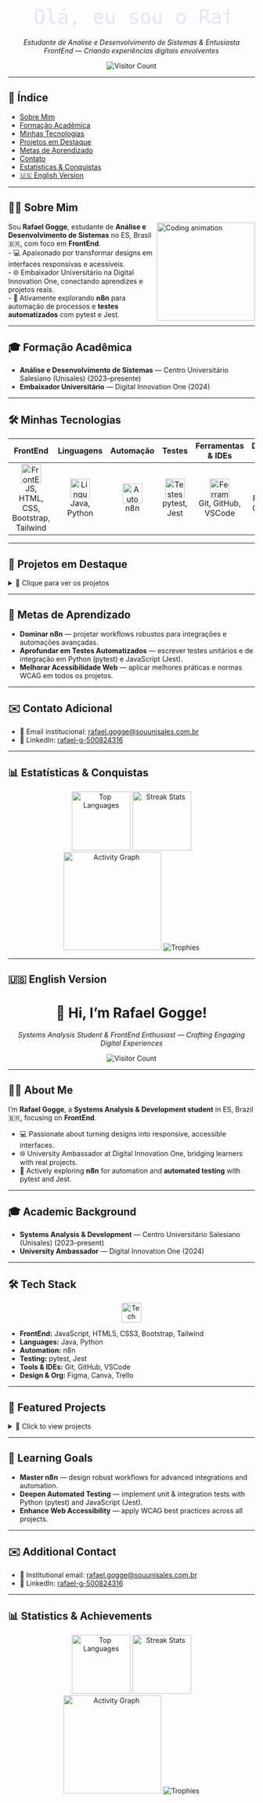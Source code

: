 <!-- ========================= -->
<!-- 🌟 README PROFILE START -->
<!-- ========================= -->

<div align="center">
  <!-- SVG animado com efeito de digitação -->
  <svg width="400" height="60">
    <text x="0" y="45" font-size="40" font-family="monospace" fill="#6C63FF">
      <animate attributeName="opacity" values="0;1;1;0" keyTimes="0;0.1;0.9;1" dur="3s" repeatCount="indefinite" />
      Olá, eu sou o Rafael Gogge!
    </text>
  </svg>
  <p><em>Estudante de Analise e Desenvolvimento de Sistemas & Entusiasta FrontEnd — Criando experiências digitais envolventes</em></p>
  <!-- Visitor Count Badge -->
  <img src="https://profile-counter.glitch.me/RafaelGogge/count.svg" alt="Visitor Count" />
</div>

---

## 📑 Índice

- [Sobre Mim](#🙋‍♂️-sobre-mim)
- [Formação Acadêmica](#🎓-formação-acadêmica)
- [Minhas Tecnologias](#🛠️-minhas-tecnologias)
- [Projetos em Destaque](#🚀-projetos-em-destaque)
- [Metas de Aprendizado](#🚀-metas-de-aprendizado)
- [Contato](#✉️-contato-adicional)
- [Estatísticas & Conquistas](#📊-estatísticas--conquistas)
- [🇺🇸 English Version](#🇺🇸-english-version)

---

## 🙋‍♂️ Sobre Mim

<div align="left">
  <img src="https://media.giphy.com/media/qgQUggAC3Pfv687qPC/giphy.gif" width="200" align="right" alt="Coding animation" />
  Sou <b>Rafael Gogge</b>, estudante de <b>Análise e Desenvolvimento de Sistemas</b> no ES, Brasil 🇧🇷, com foco em <b>FrontEnd</b>.<br>
  - 💻 Apaixonado por transformar designs em interfaces responsivas e acessíveis.<br>
  - 🌐 Embaixador Universitário na Digital Innovation One, conectando aprendizes e projetos reais.<br>
  - 🚀 Ativamente explorando <b>n8n</b> para automação de processos e <b>testes automatizados</b> com pytest e Jest.
</div>

---

## 🎓 Formação Acadêmica

- **Análise e Desenvolvimento de Sistemas** — Centro Universitário Salesiano (Unisales) (2023–presente)
- **Embaixador Universitário** — Digital Innovation One (2024)

---

## 🛠️ Minhas Tecnologias

<div align="center">

|                                                                 **FrontEnd**                                                                  |                                           **Linguagens**                                           |                                    **Automação**                                     |                                             **Testes**                                             |                                                **Ferramentas & IDEs**                                                |                                                 **Design & Org**                                                  |
| :-------------------------------------------------------------------------------------------------------------------------------------------: | :------------------------------------------------------------------------------------------------: | :----------------------------------------------------------------------------------: | :------------------------------------------------------------------------------------------------: | :------------------------------------------------------------------------------------------------------------------: | :---------------------------------------------------------------------------------------------------------------: |
| <img src="https://skillicons.dev/icons?i=js,html,css,bootstrap,tailwind" height="40" alt="FrontEnd" /><br/>JS, HTML, CSS, Bootstrap, Tailwind | <img src="https://skillicons.dev/icons?i=java,py" height="40" alt="Linguagens" /><br/>Java, Python | <img src="https://skillicons.dev/icons?i=n8n" height="40" alt="Automação" /><br/>n8n | <img src="https://skillicons.dev/icons?i=jest,pytest" height="40" alt="Testes" /><br/>pytest, Jest | <img src="https://skillicons.dev/icons?i=git,github,vscode" height="40" alt="Ferramentas" /><br/>Git, GitHub, VSCode | <img src="https://skillicons.dev/icons?i=figma,canva,trello" height="40" alt="Design" /><br/>Figma, Canva, Trello |

</div>

---

## 🚀 Projetos em Destaque

<details>
<summary>🎯 Clique para ver os projetos</summary>

|          Projeto           | Descrição                                                                                            |            Tech Stack            |                              Link                               |
| :------------------------: | :--------------------------------------------------------------------------------------------------- | :------------------------------: | :-------------------------------------------------------------: |
|    **Unilab Frontend**     | Sistema de agendamento para laboratórios universitários, facilitando o gerenciamento de horários.    | JavaScript, HTML, CSS, Bootstrap |    [GitHub](https://github.com/RafaelGogge/unilab_frontend)     |
| **GTI Sistema de Eventos** | Gerenciamento e exibição de eventos para painéis digitais da SSVS, com UI profissional e responsiva. |      HTML, CSS, JavaScript       | [GitHub](https://github.com/RafaelGogge/gti_sistema_de_eventos) |
|     **Super Quiz QA**      | Quiz interativo para revisão de Qualidade de Software, tornando o estudo mais dinâmico e divertido.  |      HTML, CSS, JavaScript       |     [GitHub](https://github.com/RafaelGogge/super_quiz_QA)      |

</details>

---

## 🚀 Metas de Aprendizado

- **Dominar n8n** — projetar workflows robustos para integrações e automações avançadas.
- **Aprofundar em Testes Automatizados** — escrever testes unitários e de integração em Python (pytest) e JavaScript (Jest).
- **Melhorar Acessibilidade Web** — aplicar melhores práticas e normas WCAG em todos os projetos.

---

## ✉️ Contato Adicional

- 📧 Email institucional: [rafael.gogge@souunisales.com.br](mailto:rafael.gogge@souunisales.com.br)
- 🔗 LinkedIn: [rafael-g-500824316](https://www.linkedin.com/in/rafael-g-500824316/)

---

## 📊 Estatísticas & Conquistas

<div align="center">
  <img src="https://github-readme-stats.vercel.app/api/top-langs?username=rafaelgogge&layout=compact&langs_count=5&theme=dracula" height="120" alt="Top Languages" />
  <img src="https://streak-stats.demolab.com?user=rafaelgogge&mode=daily&theme=dracula&border_radius=4" height="120" alt="Streak Stats" />
</div>

<div align="center">
  <img src="https://github-readme-activity-graph.vercel.app/graph?username=rafaelgogge&theme=react&area=true" height="200" alt="Activity Graph" />
  <img src="https://github-profile-trophy.vercel.app/?username=RafaelGogge&theme=onedark&column=4&margin-w=10&margin-h=10" alt="Trophies" />
</div>

---

## 🇺🇸 English Version

<div align="center">
  <h1>👋 Hi, I’m Rafael Gogge!</h1>
  <p><em>Systems Analysis Student & FrontEnd Enthusiast — Crafting Engaging Digital Experiences</em></p>
  <img src="https://profile-counter.glitch.me/RafaelGogge/count.svg" alt="Visitor Count" />
</div>

---

## 🙋‍♂️ About Me

I’m **Rafael Gogge**, a **Systems Analysis & Development student** in ES, Brazil 🇧🇷, focusing on **FrontEnd**.

- 💻 Passionate about turning designs into responsive, accessible interfaces.
- 🌐 University Ambassador at Digital Innovation One, bridging learners with real projects.
- 🚀 Actively exploring **n8n** for automation and **automated testing** with pytest and Jest.

---

## 🎓 Academic Background

- **Systems Analysis & Development** — Centro Universitário Salesiano (Unisales) (2023–present)
- **University Ambassador** — Digital Innovation One (2024)

---

## 🛠️ Tech Stack

<div align="center">
<img src="https://skillicons.dev/icons?i=js,html,css,bootstrap,tailwind,git,github,vscode,java,py,n8n" height="40" alt="Tech Stack" />
</div>

- **FrontEnd:** JavaScript, HTML5, CSS3, Bootstrap, Tailwind
- **Languages:** Java, Python
- **Automation:** n8n
- **Testing:** pytest, Jest
- **Tools & IDEs:** Git, GitHub, VSCode
- **Design & Org:** Figma, Canva, Trello

---

## 🚀 Featured Projects

<details>
<summary>🎯 Click to view projects</summary>

|       Project        | Description                                                                                       |        Tech Stack        |                              Link                               |
| :------------------: | :------------------------------------------------------------------------------------------------ | :----------------------: | :-------------------------------------------------------------: |
| **Unilab Frontend**  | Lab scheduling system for university, simplifying timetable management for professors.            | JS, HTML, CSS, Bootstrap |    [GitHub](https://github.com/RafaelGogge/unilab_frontend)     |
| **GTI Event System** | End-to-end event management & display for SSVS digital panels, with a professional responsive UI. |  HTML, CSS, JavaScript   | [GitHub](https://github.com/RafaelGogge/gti_sistema_de_eventos) |
|  **Super Quiz QA**   | Interactive quiz for Software Quality review, making study sessions more dynamic and enjoyable.   |  HTML, CSS, JavaScript   |     [GitHub](https://github.com/RafaelGogge/super_quiz_QA)      |

</details>

---

## 🚀 Learning Goals

- **Master n8n** — design robust workflows for advanced integrations and automation.
- **Deepen Automated Testing** — implement unit & integration tests with Python (pytest) and JavaScript (Jest).
- **Enhance Web Accessibility** — apply WCAG best practices across all projects.

---

## ✉️ Additional Contact

- 📧 Institutional email: [rafael.gogge@souunisales.com.br](mailto:rafael.gogge@souunisales.com.br)
- 🔗 LinkedIn: [rafael-g-500824316](https://www.linkedin.com/in/rafael-g-500824316/)

---

## 📊 Statistics & Achievements

<div align="center">
  <img src="https://github-readme-stats.vercel.app/api/top-langs?username=rafaelgogge&layout=compact&langs_count=5&theme=dracula" height="120" alt="Top Languages" />
  <img src="https://streak-stats.demolab.com?user=rafaelgogge&mode=daily&theme=dracula&border_radius=4" height="120" alt="Streak Stats" />
</div>

<div align="center">
  <img src="https://github-readme-activity-graph.vercel.app/graph?username=rafaelgogge&theme=react&area=true" height="200" alt="Activity Graph" />
  <img src="https://github-profile-trophy.vercel.app/?username=RafaelGogge&theme=onedark&column=4&margin-w=10&margin-h=10" alt="Trophies" />
</div>

<!-- ========================= -->
<!-- 🌟 README PROFILE END -->
<!-- ========================= -->
